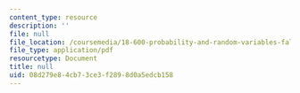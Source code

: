 ```yaml
---
content_type: resource
description: ''
file: null
file_location: /coursemedia/18-600-probability-and-random-variables-fall-2019/08d279e84cb73ce3f2898d0a5edcb158_MIT18_600F19_lec13.pdf
file_type: application/pdf
resourcetype: Document
title: null
uid: 08d279e8-4cb7-3ce3-f289-8d0a5edcb158
---
```

